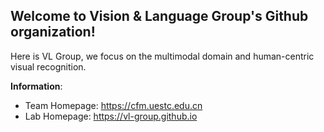 ## Welcome to Vision & Language Group's Github organization!

Here is VL Group, we focus on the multimodal domain and human-centric visual recognition.

**Information**:
- Team Homepage: https://cfm.uestc.edu.cn
- Lab Homepage: https://vl-group.github.io
